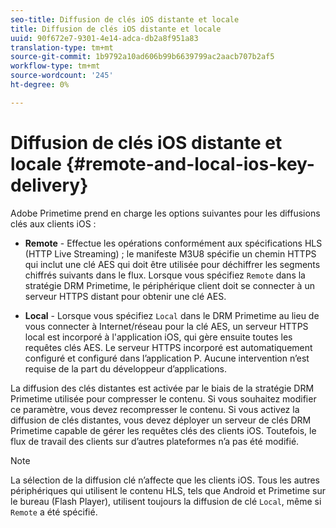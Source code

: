 ```yaml
---
seo-title: Diffusion de clés iOS distante et locale
title: Diffusion de clés iOS distante et locale
uuid: 90f672e7-9301-4e14-adca-db2a8f951a83
translation-type: tm+mt
source-git-commit: 1b9792a10ad606b99b6639799ac2aacb707b2af5
workflow-type: tm+mt
source-wordcount: '245'
ht-degree: 0%

---
```



# Diffusion de clés iOS distante et locale {#remote-and-local-ios-key-delivery}

Adobe Primetime prend en charge les options suivantes pour les diffusions clés aux clients iOS :

* **Remote**  - Effectue les opérations conformément aux spécifications HLS (HTTP Live Streaming) ; le manifeste M3U8 spécifie un chemin HTTPS qui inclut une clé AES qui doit être utilisée pour déchiffrer les segments chiffrés suivants dans le flux. Lorsque vous spécifiez `Remote` dans la stratégie DRM Primetime, le périphérique client doit se connecter à un serveur HTTPS distant pour obtenir une clé AES.

* **Local**  - Lorsque vous spécifiez  `Local` dans le DRM Primetime au lieu de vous connecter à Internet/réseau pour la clé AES, un serveur HTTPS local est incorporé à l&#39;application iOS, qui gère ensuite toutes les requêtes clés AES. Le serveur HTTPS incorporé est automatiquement configuré et configuré dans l’application P. Aucune intervention n’est requise de la part du développeur d’applications.

La diffusion des clés distantes est activée par le biais de la stratégie DRM Primetime utilisée pour compresser le contenu. Si vous souhaitez modifier ce paramètre, vous devez recompresser le contenu. Si vous activez la diffusion de clés distantes, vous devez déployer un serveur de clés DRM Primetime capable de gérer les requêtes clés des clients iOS. Toutefois, le flux de travail des clients sur d’autres plateformes n’a pas été modifié.

>[!NOTE]
>
>La sélection de la diffusion clé n’affecte que les clients iOS. Tous les autres périphériques qui utilisent le contenu HLS, tels que Android et Primetime sur le bureau (Flash Player), utilisent toujours la diffusion de clé `Local`, même si `Remote` a été spécifié.


